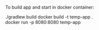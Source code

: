 To build app and start in docker container:

./gradlew build
docker build -t temp-app . \
docker run -p 8080:8080 temp-app
